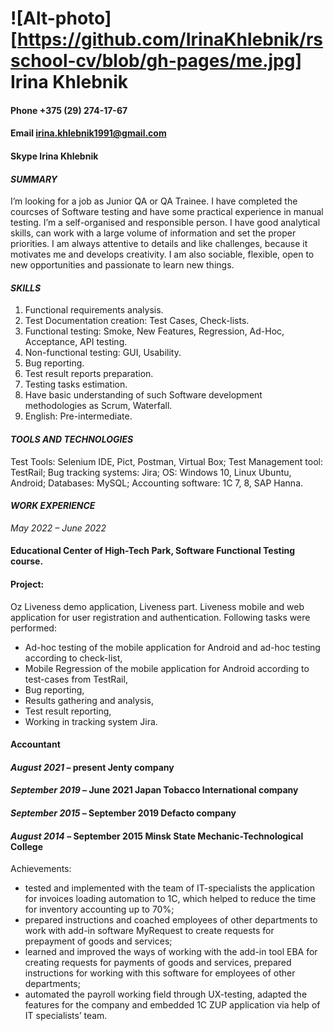 #   ![Alt-photo][https://github.com/IrinaKhlebnik/rsschool-cv/blob/gh-pages/me.jpg] Irina Khlebnik
#### Phone +375 (29) 274-17-67
#### Email irina.khlebnik1991@gmail.com
#### Skype Irina Khlebnik
#### _SUMMARY_
I’m looking for a job as Junior QA or QA Trainee. 
I have completed the courcses of Software testing 
and have some practical experience in manual 
testing.
I’m a self-organised and responsible person. I 
have good analytical skills, can work with a large 
volume of information and set the proper 
priorities. I am always attentive to details and like 
challenges, because it motivates me and develops 
creativity. 
I am also sociable, flexible, open to new 
opportunities and passionate to learn new things.
#### _SKILLS_
1. Functional requirements analysis.
2. Test Documentation creation: Test Cases, Check-lists.
3. Functional testing: Smoke, New Features, Regression, Ad-Hoc, Acceptance, API testing.
4. Non-functional testing: GUI, Usability.
5. Bug reporting.
6. Test result reports preparation.
7. Testing tasks estimation.
8. Have basic understanding of such Software development methodologies as Scrum, Waterfall.
9. English: Pre-intermediate.
#### _TOOLS AND TECHNOLOGIES_
Test Tools: Selenium IDE, Pict, Postman, Virtual Box;
Test Management tool: TestRail;
Bug tracking systems: Jira;
OS: Windows 10, Linux Ubuntu, Android;
Databases: MySQL;
Accounting software: 1C 7, 8, SAP Hanna.
#### _WORK EXPERIENCE_
*May 2022 – June 2022*
#### Educational Center of High-Tech Park, Software Functional Testing course.
#### Project:
Oz Liveness demo application, Liveness part. Liveness mobile and web application for 
user registration and authentication.
Following tasks were performed:
* Ad-hoc testing of the mobile application for Android and ad-hoc testing according to check-list,
* Mobile Regression of the mobile application for Android according to test-cases from TestRail,
* Bug reporting,
* Results gathering and analysis,
* Test result reporting,
* Working in tracking system Jira.
#### __Accountant__
#### _August 2021_ – present Jenty company
#### _September 2019_ – June 2021 Japan Tobacco International company 
#### _September 2015_ – September 2019 Defacto company
#### _August 2014_ – September 2015 Minsk State Mechanic-Technological College
Achievements:
* tested and implemented with the team of IT-specialists the application for
invoices loading automation to 1C, which helped to reduce the time for inventory 
accounting up to 70%;
* prepared instructions and coached employees of other departments to work 
with add-in software MyRequest to create requests for prepayment of goods and 
services;
* learned and improved the ways of working with the add-in tool EBA for 
creating requests for payments of goods and services, prepared instructions for 
working with this software for employees of other departments;
* automated the payroll working field through UX-testing, adapted the features 
for the company and embedded 1C ZUP application via help of IT specialists’ team.
